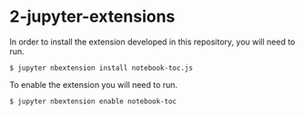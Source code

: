 # 2-jupyter-extensions

In order to install the extension developed in this repository, you will need
to run.

```
$ jupyter nbextension install notebook-toc.js
```

To enable the extension you will need to run.

```
$ jupyter nbextension enable notebook-toc
```
